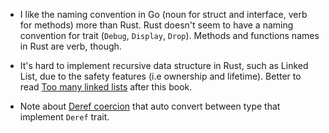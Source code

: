 - I like the naming convention in Go (noun for struct and interface, verb for
  methods) more than Rust. Rust doesn't seem to have a naming convention for
  trait (`Debug`, `Display`, `Drop`). Methods and functions names in Rust are
  verb, though.

- It's hard to implement recursive data structure in Rust, such as Linked List,
  due to the safety features (i.e ownership and lifetime). Better to read [Too
  many linked lists](https://rust-unofficial.github.io/too-many-lists/) after
  this book.

- Note about [Deref coercion](https://doc.rust-lang.org/book/ch15-02-deref.html#implicit-deref-coercions-with-functions-and-methods)
  that auto convert between type that implement `Deref` trait.

